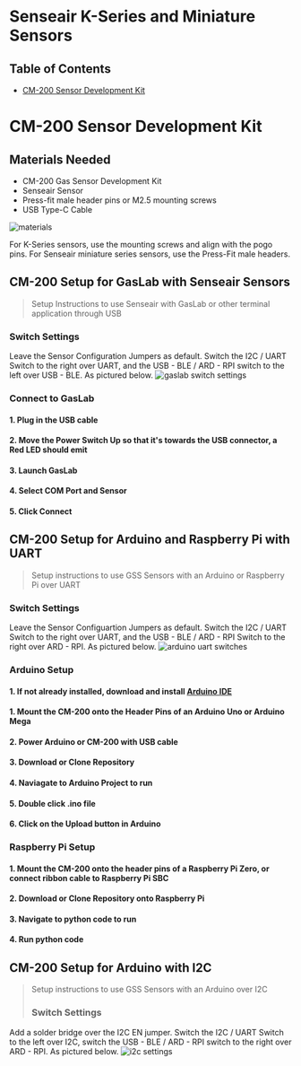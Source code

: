 # Senseair K-Series and Miniature Sensors

## Table of Contents
- [CM-200 Sensor Development Kit](#cm-200-sensor-development-kit)

# CM-200 Sensor Development Kit

## Materials Needed
- CM-200 Gas Sensor Development Kit
- Senseair Sensor
- Press-fit male header pins or M2.5 mounting screws
- USB Type-C Cable

![materials](./media/cm200-senseair-materials.jpg)

For K-Series sensors, use the mounting screws and align with the pogo pins.  For Senseair miniature series sensors, use the Press-Fit male headers.

## CM-200 Setup for GasLab with Senseair Sensors
> Setup Instructions to use Senseair with GasLab or other terminal application through USB

### Switch Settings
Leave the Sensor Configuration Jumpers as default.  Switch the I2C / UART Switch to the right over UART, and the USB - BLE / ARD - RPI switch to the left over USB - BLE.  As pictured below.
![gaslab switch settings](./media/cm200-se11-usb-settings.jpg)

### Connect to GasLab
#### 1. Plug in the USB cable
#### 2. Move the Power Switch Up so that it's towards the USB connector, a Red LED should emit
#### 3. Launch GasLab
#### 4. Select COM Port and Sensor
#### 5. Click Connect

## CM-200 Setup for Arduino and Raspberry Pi with UART
> Setup instructions to use GSS Sensors with an Arduino or Raspberry Pi over UART

### Switch Settings
Leave the Sensor Configuartion Jumpers as default.  Switch the I2C / UART Switch to the right over UART, and the USB - BLE / ARD - RPI Switch to the right over ARD - RPI.  As pictured below.
![arduino uart switches](./media/cm200-se11-arduino-uart.jpg)

### Arduino Setup
#### 1. If not already installed, download and install [Arduino IDE](https://www.arduino.cc/en/software)
#### 1. Mount the CM-200 onto the Header Pins of an Arduino Uno or Arduino Mega
#### 2. Power Arduino or CM-200 with USB cable
#### 3. Download or Clone Repository
#### 4. Naviagate to Arduino Project to run
#### 5. Double click .ino file
#### 6. Click on the Upload button in Arduino

### Raspberry Pi Setup
#### 1. Mount the CM-200 onto the header pins of a Raspberry Pi Zero, or connect ribbon cable to Raspberry Pi SBC
#### 2. Download or Clone Repository onto Raspberry Pi
#### 3. Navigate to python code to run
#### 4. Run python code

## CM-200 Setup for Arduino with I2C
> Setup instructions to use GSS Sensors with an Arduino over I2C
>
> ### Switch Settings
Add a solder bridge over the I2C EN jumper.  Switch the I2C / UART Switch to the left over I2C, switch the USB - BLE / ARD - RPI switch to the right over ARD - RPI.  As pictured below.
![i2c settings](./media/cm200-se11-i2c-settings.jpg)
